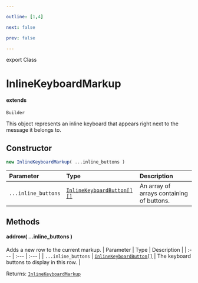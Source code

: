 ```yaml
---

outline: [1,4]

next: false

prev: false

---
```


export Class
# InlineKeyboardMarkup
#### extends
 `Builder`

This object represents an inline keyboard that appears right next to the message it belongs to.

## Constructor
 ```ts
 new InlineKeyboardMarkup( ...inline_buttons )
 ```
 
 | Parameter | Type | Description |
| :--- | :--- | :--- |
| `...inline_buttons` | [`InlineKeyboardButton[][]`](../type-aliases/InlineKeyboardButton.md) | An array of arrays containing of buttons. |

## Methods

#### addrow( ...inline_buttons )
Adds a new row to the current markup.
| Parameter | Type | Description |
| :--- | :--- | :--- |
| `...inline_buttons` | [`InlineKeyboardButton[]`](../type-aliases/InlineKeyboardButton.md) | The keyboard buttons to display in this row. |

Returns: [`InlineKeyboardMarkup`](./InlineKeyboardMarkup.md)
